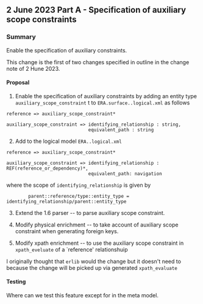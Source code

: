 

## 2 June 2023 Part A - Specification of auxiliary scope constraints 

### Summary
Enable the specification of auxiliary constraints.

This change is the first of two changes specified in outline in the change note of 2 Hune 2023.

#### Proposal

1. Enable the specification of auxiliary constraints by adding an entity type `auxiliary_scope_constraint` t to `ERA.surface..logical.xml`
as follows
```
reference => auxiliary_scope_constraint*

auxiliary_scope_constraint => identifying_relationship : string,
							  equivalent_path : string
```

2. Add to the logical model `ERA..logical.xml`
```
reference => auxiliary_scope_constraint*

auxiliary_scope_constraint => identifying_relationship : REF(reference_or_dependency)*,
							  equivalent_path: navigation
```
where the scope of `identifying_relationship` is given by
```
		parent::reference/type::entity_type = identifying_relationship/parent::entity_type 
```

3. Extend  the 1.6 parser -- to parse auxiliary scope constraint.
4. Modify physical enrichment -- to take account of auxiliary scope constraint when generating foreign keys.

5. Modify xpath enrichment -- to use the auxiliary scope constraint in `xpath_eveluate` of a `reference' relationshuip

I originally thought  that `erlib` would the change but it doesn't need to because the change will be picked up via generated `xpath_evaluate`

#### Testing

Where can we test this feature except for in the meta model.

